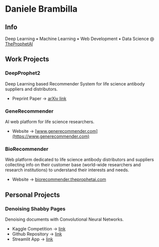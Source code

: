 # Daniele Brambilla

## Info

Deep Learning &bull; Machine Learning &bull; Web Development &bull; Data Science @ [TheProphetAI](https:///www.theprophetai.com)

## Work Projects

### DeepProphet2

Deep Learning based Recommender System for life science antibody suppliers and distributors.

- Preprint Paper -> [arXiv link](https://arxiv.org/abs/2208.01918)

### GeneRecommender

AI web platform for life science researchers.

- Website -> [www.generecommender.com](https://www.generecommender.com)

### BioRecommender

Web platform dedicated to life science antibody distributors and suppliers collecting info on their customer base (world-wide researchers and research institutions) to understand their interests and needs.

- Website -> [biorecommender.theprophetai.com](https://biorecommender.theprophetai.com)

## Personal Projects

### Denoising Shabby Pages

Denoising documents with Convolutional Neural Networks.

- Kaggle Competition -> [link](https://www.kaggle.com/competitions/denoising-shabby-pages)
- Github Repository -> [link](https://github.com/dbrambilla13/denoising-shabby-pages)
- Streamlit App -> [link](https://denoising-shabby-pages.streamlit.app)
